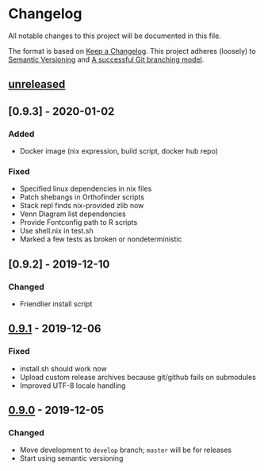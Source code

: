 # Changelog
All notable changes to this project will be documented in this file.

The format is based on [Keep a Changelog](https://keepachangelog.com/en/1.0.0/).
This project adheres (loosely) to [Semantic Versioning](https://semver.org/spec/v2.0.0.html)
and [A successful Git branching model](https://nvie.com/posts/a-successful-git-branching-model/).

## [unreleased]

## [0.9.3] - 2020-01-02
### Added
- Docker image (nix expression, build script, docker hub repo)

### Fixed
- Specified linux dependencies in nix files
- Patch shebangs in Orthofinder scripts
- Stack repl finds nix-provided zlib now
- Venn Diagram list dependencies
- Provide Fontconfig path to R scripts
- Use shell.nix in test.sh
- Marked a few tests as broken or nondeterministic

## [0.9.2] - 2019-12-10
### Changed
- Friendlier install script

## [0.9.1] - 2019-12-06
### Fixed
- install.sh should work now
- Upload custom release archives because git/github fails on submodules
- Improved UTF-8 locale handling

## [0.9.0] - 2019-12-05
### Changed
- Move development to `develop` branch; `master` will be for releases
- Start using semantic versioning

[unreleased]: https://github.com/jefdaj/shortcut/compare/v0.9.1...HEAD
[0.9.1]: https://github.com/jefdaj/shortcut/releases/tag/v0.9.1
[0.9.0]: https://github.com/jefdaj/shortcut/releases/tag/v0.9.0
